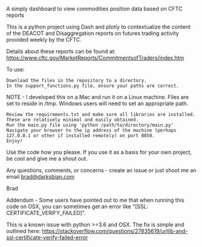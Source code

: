 A simply dashboard to view commodities position data based on CFTC reports

This is a python project using Dash and plotly to contextualize the content of the DEACOT and Disaggregation reports on futures trading activity provided weekly by the CFTC.

Details about these reports can be found at: https://www.cftc.gov/MarketReports/CommitmentsofTraders/index.htm

To use:

    Download the files in the repository to a directory.
    In the support_functions.py file, ensure your paths are correct.

NOTE - I developed this on a Mac and run it on a Linux machine. Files are set to reside in /tmp. Windows users will need to set an appropriate path.

    Review the requirements.txt and make sure all libraries are installed. These are relatively minimal and easily obtained.
    Run the main.py file using 'python /path/to/directory/main.py'
    Navigate your browser to the ip address of the machine (perhaps 127.0.0.1 or other if installed remotely) on port 8050.
    Enjoy!

Use the code how you please. If you use it as a basis for your own project, be cool and give me a shout out.

Any questions, comments, or concerns - create an issue or just shoot me an email brad@darksbian.com

Brad

Addendum - Some users have pointed out to me that when running this code on OSX, you can sometimes get an error like "[SSL: CERTIFICATE_VERIFY_FAILED]".

This is a known issue with python >=3.6 and OSX. The fix is simple and outlined here: https://stackoverflow.com/questions/27835619/urllib-and-ssl-certificate-verify-failed-error
